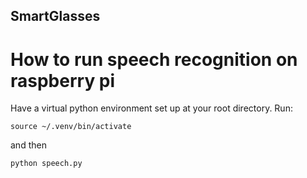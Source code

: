 ## SmartGlasses

# How to run speech recognition on raspberry pi
Have a virtual python environment set up at your root directory.
Run:
````
source ~/.venv/bin/activate
````
and then
````
python speech.py
````
